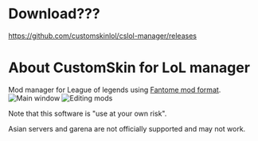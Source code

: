 # Download???
 https://github.com/customskinlol/cslol-manager/releases

# About CustomSkin for LoL manager
 Mod manager for League of legends using [Fantome mod format](https://github.com/LoL-Fantome/Fantome/wiki/Mod-File-Format).
 ![Main window](docs/manager-0.png)
 ![Editing mods](docs/manager-1.png)

Note that this software is "use at your own risk".

Asian servers and garena are not officially supported and may not work.
